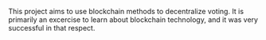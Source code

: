This project aims to use blockchain methods to decentralize voting. It is primarily an excercise to learn about blockchain technology, and it was very successful in that respect.

